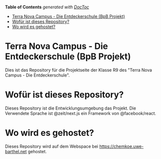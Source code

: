 <!-- START doctoc generated TOC please keep comment here to allow auto update -->
<!-- DON'T EDIT THIS SECTION, INSTEAD RE-RUN doctoc TO UPDATE -->
**Table of Contents**  *generated with [DocToc](https://github.com/thlorenz/doctoc)*

- [Terra Nova Campus - Die Entdeckerschule (BpB Projekt)](#terra-nova-campus---die-entdeckerschule-bpb-projekt)
- [Wofür ist dieses Repository?](#wof%C3%BCr-ist-dieses-repository)
- [Wo wird es gehostet?](#wo-wird-es-gehostet)

<!-- END doctoc generated TOC please keep comment here to allow auto update -->

# Terra Nova Campus - Die Entdeckerschule (BpB Projekt)
Dies ist das Repository für die Projektseite der Klasse R9 des "Terra Nova Campus - Die Entdeckerschule".

# Wofür ist dieses Repository?
Dieses Repository ist die Entwicklungsumgebung das Projekt. Die Verwendete Sprache ist @zeit/next.js ein Framework von @facebook/react.

# Wo wird es gehostet?
Dieses Repository wird auf dem Webspace bei https://chemkoe.uwe-barthel.net gehostet.